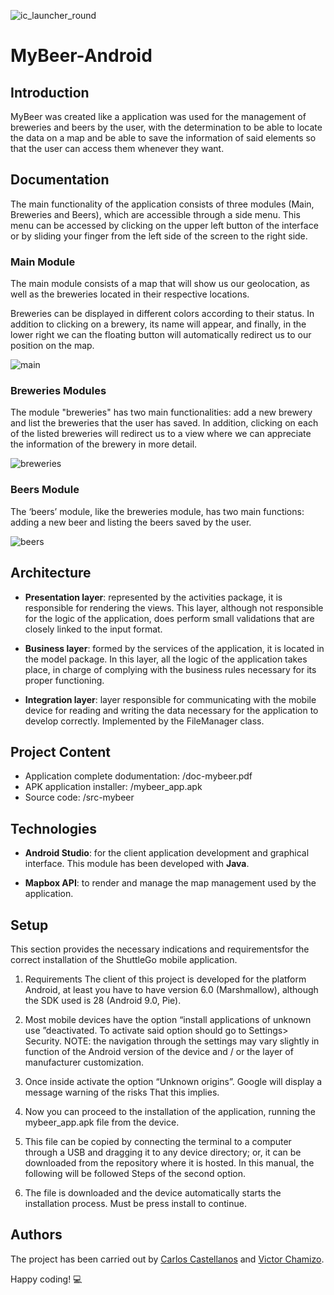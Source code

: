 ![ic_launcher_round](https://user-images.githubusercontent.com/32466953/73373783-75258e80-42b9-11ea-9b09-e6257c316f1c.png)

# MyBeer-Android

## Introduction
MyBeer was created like a application was used for the management of breweries and beers by the user, with the determination to be able to locate the data on a map and be able to save the information of said elements so that the user can access them whenever they want.


## Documentation
The main functionality of the application consists of three modules (Main, Breweries and Beers), which are accessible through a side menu. This menu can be accessed by clicking on the upper left button of the interface or by sliding your finger from the left side of the screen to the right side.

### Main Module
The main module consists of a map that will show us our geolocation, as well as the breweries located in their respective locations.

Breweries can be displayed in different colors according to their status. In addition to clicking on a brewery, its name will appear, and finally, in the lower right we can the floating button will automatically redirect us to our position on the map.

![main](https://user-images.githubusercontent.com/32466953/73434316-ce87cf00-4346-11ea-9ed2-9e0960fcbcf4.png)


### Breweries Modules
The module "breweries" has two main functionalities: add a new brewery and list the breweries that the user has saved. In addition, clicking on each of the listed breweries will redirect us to a view where we can appreciate the information of the brewery in more detail.

![breweries](https://user-images.githubusercontent.com/32466953/73434688-7e5d3c80-4347-11ea-9d7e-0e7efe313029.png)


### Beers Module
The ‘beers’ module, like the breweries module, has two main functions: adding a new beer and listing the beers saved by the user.

![beers](https://user-images.githubusercontent.com/32466953/73434581-4bb34400-4347-11ea-8c97-a3763d8c84e7.png)


## Architecture
- **Presentation layer**: represented by the activities package, it is responsible for rendering the views. This layer, although not responsible for the logic of the application, does perform small validations that are closely linked to the input format.

- **Business layer**: formed by the services of the application, it is located in the model package. In this layer, all the logic of the application takes place, in charge of complying with the business rules necessary for its proper functioning.

- **Integration layer**: layer responsible for communicating with the mobile device for reading and writing the data necessary for the application to develop correctly. Implemented by the FileManager class.


## Project Content
- Application complete dodumentation: /doc-mybeer.pdf
- APK application installer: /mybeer_app.apk
- Source code: /src-mybeer


## Technologies
  - **Android Studio**: for the client application development and graphical interface. This module has been 
    developed with **Java**.
  
  - **Mapbox API**: to render and manage the map management used by the application.


## Setup
This section provides the necessary indications and requirementsfor the correct installation of the ShuttleGo mobile application.

  1. Requirements
    The client of this project is developed for the platform Android, at least you have to have version 6.0 (Marshmallow), although the     SDK used is 28 (Android 9.0, Pie).
  
  2. Most mobile devices have the option “install applications of unknown use ”deactivated. To activate said option should go to  Settings> Security. NOTE: the navigation through the settings may vary slightly in function of the Android version of the device and / or the layer of manufacturer customization.
  
  3. Once inside activate the option “Unknown origins”. Google will display a message warning of the risks
That this implies.

  4. Now you can proceed to the installation of the application, running the mybeer_app.apk file from the device.
  
  5. This file can be copied by connecting the terminal to a computer through a USB and dragging it to any device directory; or, it can be downloaded from the repository where it is hosted. In this manual, the following will be followed Steps of the second option.
  
  6. The file is downloaded and the device automatically starts the installation process. Must be press install to continue.

## Authors
The project has been carried out by [Carlos Castellanos](https://github.com/carlosCharlie) and [Victor Chamizo](https://github.com/vctorChamizo).

Happy coding! 💻

